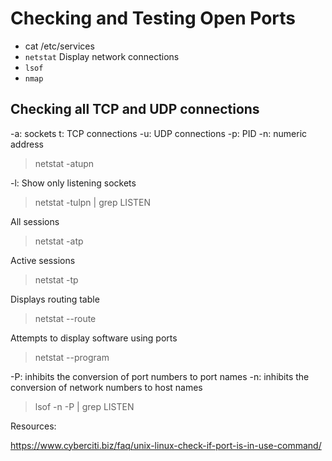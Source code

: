 # Checking and Testing Open Ports

- cat /etc/services
- `netstat` Display network connections
- `lsof`
- `nmap`

## Checking all TCP and UDP connections

-a: sockets t: TCP connections -u: UDP connections -p: PID -n: numeric address
> netstat -atupn

-l:  Show only listening sockets
> netstat -tulpn | grep LISTEN

All sessions
> netstat -atp

Active sessions
> netstat -tp 

Displays routing table
> netstat --route

Attempts to display software using ports
> netstat --program

-P:  inhibits the conversion of port numbers to port names
-n:  inhibits the conversion of network numbers to host names
> lsof -n -P | grep LISTEN


Resources:

https://www.cyberciti.biz/faq/unix-linux-check-if-port-is-in-use-command/